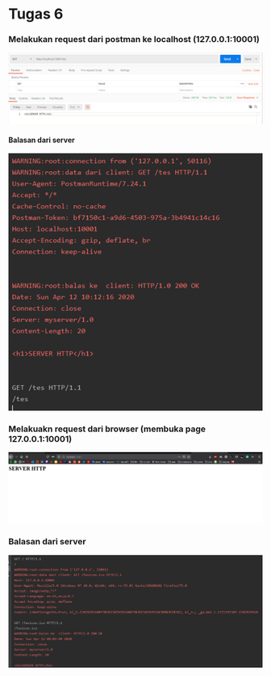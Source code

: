 # Tugas 6

### Melakukan request dari postman ke localhost (127.0.0.1:10001)

![postman](images/postman.png)

#### Balasan dari server
![server1](images/server1.png)

### Melakuakn request dari browser (membuka page 127.0.0.1:10001)
![website](images/website.png)

### Balasan dari server 
![server2](images/server2.png)